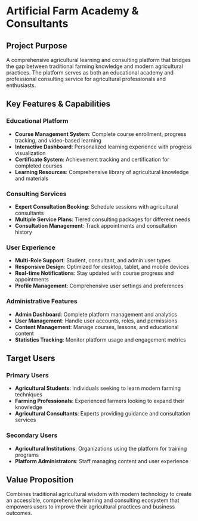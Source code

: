 # Artificial Farm Academy & Consultants

## Project Purpose
A comprehensive agricultural learning and consulting platform that bridges the gap between traditional farming knowledge and modern agricultural practices. The platform serves as both an educational academy and professional consulting service for agricultural professionals and enthusiasts.

## Key Features & Capabilities

### Educational Platform
- **Course Management System**: Complete course enrollment, progress tracking, and video-based learning
- **Interactive Dashboard**: Personalized learning experience with progress visualization
- **Certificate System**: Achievement tracking and certification for completed courses
- **Learning Resources**: Comprehensive library of agricultural knowledge and materials

### Consulting Services
- **Expert Consultation Booking**: Schedule sessions with agricultural consultants
- **Multiple Service Plans**: Tiered consulting packages for different needs
- **Consultation Management**: Track appointments and consultation history

### User Experience
- **Multi-Role Support**: Student, consultant, and admin user types
- **Responsive Design**: Optimized for desktop, tablet, and mobile devices
- **Real-time Notifications**: Stay updated with course progress and appointments
- **Profile Management**: Comprehensive user settings and preferences

### Administrative Features
- **Admin Dashboard**: Complete platform management and analytics
- **User Management**: Handle user accounts, roles, and permissions
- **Content Management**: Manage courses, lessons, and educational content
- **Statistics Tracking**: Monitor platform usage and engagement metrics

## Target Users

### Primary Users
- **Agricultural Students**: Individuals seeking to learn modern farming techniques
- **Farming Professionals**: Experienced farmers looking to expand their knowledge
- **Agricultural Consultants**: Experts providing guidance and consultation services

### Secondary Users
- **Agricultural Institutions**: Organizations using the platform for training programs
- **Platform Administrators**: Staff managing content and user experience

## Value Proposition
Combines traditional agricultural wisdom with modern technology to create an accessible, comprehensive learning and consulting ecosystem that empowers users to improve their agricultural practices and business outcomes.
